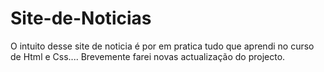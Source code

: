 # Site-de-Noticias

O intuito desse site de noticia é por em pratica tudo que aprendi no curso de Html e Css....
Brevemente farei novas actualização do projecto.